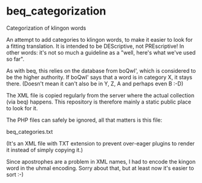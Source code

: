 # beq_categorization
Categorization of klingon words

An attempt to add categories to klingon words, to make it easier to look for a fitting translation.
It is intended to be DEScriptive, not PREscriptive! In other words: it's not so much a guideline as a "well, here's what we've used so far".

As with beq, this relies on the database from boQwI', which is considered to be the higher authority. If boQwI' says that a word is in category X, it stays there.
(Doesn't mean it can't also be in Y, Z, A and perhaps even B :-D)

The XML file is copied regularly from the server where the actual collection (via beq) happens. This repository is therefore mainly a static public place to look for it.

The PHP files can safely be ignored, all that matters is this file:

beq_categories.txt

(It's an XML file with TXT extension to prevent over-eager plugins to render it instead of simply copying it.)

Since apostrophes are a problem in XML names, I had to encode the kingon word in the uhmal encoding. Sorry about that, but at least now it's easier to sort :-)
